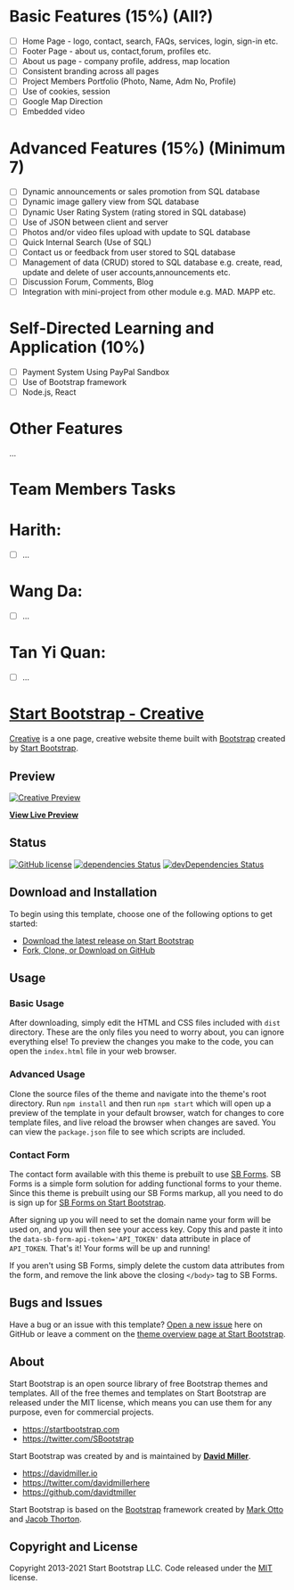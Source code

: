 # Basic Features (15%) (All?)
- [ ] Home Page - logo, contact, search, FAQs, services, login, sign-in etc.
- [ ] Footer Page - about us, contact,forum, profiles etc.
- [ ] About us page - company profile, address, map location
- [ ] Consistent branding across all pages
- [ ] Project Members Portfolio (Photo, Name, Adm No, Profile)
- [ ] Use of cookies, session
- [ ] Google Map Direction
- [ ] Embedded video

# Advanced Features (15%) (Minimum 7)

- [ ] Dynamic announcements or sales promotion from SQL database
- [ ] Dynamic image gallery view from SQL database
- [ ] Dynamic User Rating System (rating stored in SQL database)
- [ ] Use of JSON between client and server
- [ ] Photos and/or video files upload with update to SQL database
- [ ] Quick Internal Search (Use of SQL)
- [ ] Contact us or feedback from user stored to SQL database
- [ ] Management of data (CRUD) stored to SQL database e.g. create, read, update and delete of user accounts,announcements etc.
- [ ] Discussion Forum, Comments, Blog
- [ ] Integration with mini-project from other module e.g. MAD. MAPP etc.

# Self-Directed Learning and Application (10%) 

- [ ] Payment System Using PayPal Sandbox
- [ ] Use of Bootstrap framework
- [ ] Node.js, React

# Other Features
...

# Team Members Tasks

# Harith:
- [ ] ...

# Wang Da:
- [ ] ...

# Tan Yi Quan:
- [ ] ...


# [Start Bootstrap - Creative](https://startbootstrap.com/theme/creative/)

[Creative](https://startbootstrap.com/theme/creative/) is a one page, creative website theme built with [Bootstrap](https://getbootstrap.com/) created by [Start Bootstrap](https://startbootstrap.com/).

## Preview

[![Creative Preview](https://assets.startbootstrap.com/img/screenshots/themes/creative.png)](https://startbootstrap.github.io/startbootstrap-creative/)

**[View Live Preview](https://startbootstrap.github.io/startbootstrap-creative/)**

## Status

[![GitHub license](https://img.shields.io/badge/license-MIT-blue.svg)](https://raw.githubusercontent.com/StartBootstrap/startbootstrap-creative/master/LICENSE)
[![dependencies Status](https://david-dm.org/StartBootstrap/startbootstrap-creative/status.svg)](https://david-dm.org/StartBootstrap/startbootstrap-creative)
[![devDependencies Status](https://david-dm.org/StartBootstrap/startbootstrap-creative/dev-status.svg)](https://david-dm.org/StartBootstrap/startbootstrap-creative?type=dev)

## Download and Installation

To begin using this template, choose one of the following options to get started:

- [Download the latest release on Start Bootstrap](https://startbootstrap.com/theme/creative/)
- [Fork, Clone, or Download on GitHub](https://github.com/StartBootstrap/startbootstrap-creative)

## Usage

### Basic Usage

After downloading, simply edit the HTML and CSS files included with `dist` directory. These are the only files you need to worry about, you can ignore everything else! To preview the changes you make to the code, you can open the `index.html` file in your web browser.

### Advanced Usage

Clone the source files of the theme and navigate into the theme's root directory. Run `npm install` and then run `npm start` which will open up a preview of the template in your default browser, watch for changes to core template files, and live reload the browser when changes are saved. You can view the `package.json` file to see which scripts are included.

### Contact Form

The contact form available with this theme is prebuilt to use [SB Forms](https://startbootstrap.com/solution/contact-forms).
SB Forms is a simple form solution for adding functional forms to your theme. Since this theme is prebuilt using our
SB Forms markup, all you need to do is sign up for [SB Forms on Start Bootstrap](https://startbootstrap.com/solution/contact-forms).

After signing up you will need to set the domain name your form will be used on, and you will then see your
access key. Copy this and paste it into the `data-sb-form-api-token='API_TOKEN'` data attribute in place of
`API_TOKEN`. That's it! Your forms will be up and running!

If you aren't using SB Forms, simply delete the custom data attributes from the form, and remove the link above the
closing `</body>` tag to SB Forms.

## Bugs and Issues

Have a bug or an issue with this template? [Open a new issue](https://github.com/StartBootstrap/startbootstrap-creative/issues) here on GitHub or leave a comment on the [theme overview page at Start Bootstrap](https://startbootstrap.com/theme/creative/).

## About

Start Bootstrap is an open source library of free Bootstrap themes and templates. All of the free themes and templates on Start Bootstrap are released under the MIT license, which means you can use them for any purpose, even for commercial projects.

- <https://startbootstrap.com>
- <https://twitter.com/SBootstrap>

Start Bootstrap was created by and is maintained by **[David Miller](https://davidmiller.io/)**.

- <https://davidmiller.io>
- <https://twitter.com/davidmillerhere>
- <https://github.com/davidtmiller>

Start Bootstrap is based on the [Bootstrap](https://getbootstrap.com/) framework created by [Mark Otto](https://twitter.com/mdo) and [Jacob Thorton](https://twitter.com/fat).

## Copyright and License

Copyright 2013-2021 Start Bootstrap LLC. Code released under the [MIT](https://github.com/StartBootstrap/startbootstrap-creative/blob/master/LICENSE) license.
